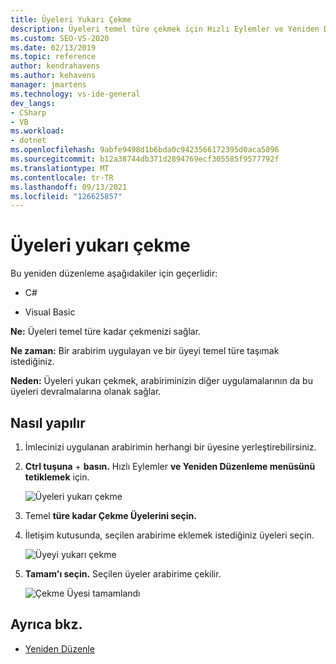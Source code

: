 ```yaml
---
title: Üyeleri Yukarı Çekme
description: Üyeleri temel türe çekmek için Hızlı Eylemler ve Yeniden Düzenleme menüsünü kullanmayı öğrenin.
ms.custom: SEO-VS-2020
ms.date: 02/13/2019
ms.topic: reference
author: kendrahavens
ms.author: kehavens
manager: jmartens
ms.technology: vs-ide-general
dev_langs:
- CSharp
- VB
ms.workload:
- dotnet
ms.openlocfilehash: 9abfe9498d1b6bda0c9423566172395d0aca5096
ms.sourcegitcommit: b12a38744db371d2894769ecf305585f9577792f
ms.translationtype: MT
ms.contentlocale: tr-TR
ms.lasthandoff: 09/13/2021
ms.locfileid: "126625857"
---
```

# <a name="pull-members-up"></a>Üyeleri yukarı çekme

Bu yeniden düzenleme aşağıdakiler için geçerlidir:

- C#

- Visual Basic

**Ne:** Üyeleri temel türe kadar çekmenizi sağlar.

**Ne zaman:** Bir arabirim uygulayan ve bir üyeyi temel türe taşımak istediğiniz.

**Neden:** Üyeleri yukarı çekmek, arabiriminizin diğer uygulamalarının da bu üyeleri devralmalarına olanak sağlar.

## <a name="how-to"></a>Nasıl yapılır

1. İmlecinizi uygulanan arabirimin herhangi bir üyesine yerleştirebilirsiniz.
2. **Ctrl tuşuna** + **basın.** Hızlı Eylemler **ve Yeniden Düzenleme menüsünü tetiklemek** için.

   ![Üyeleri yukarı çekme](media/pull-members-up.png)

2. Temel **türe kadar Çekme Üyelerini seçin.**

3. İletişim kutusunda, seçilen arabirime eklemek istediğiniz üyeleri seçin.

   ![Üyeyi yukarı çekme](media/pull-members-up-dialog.png)

4. **Tamam'ı seçin.** Seçilen üyeler arabirime çekilir.

   ![Çekme Üyesi tamamlandı](media/pull-members-up-completed.png)

## <a name="see-also"></a>Ayrıca bkz.

- [Yeniden Düzenle](../refactoring-in-visual-studio.md)
